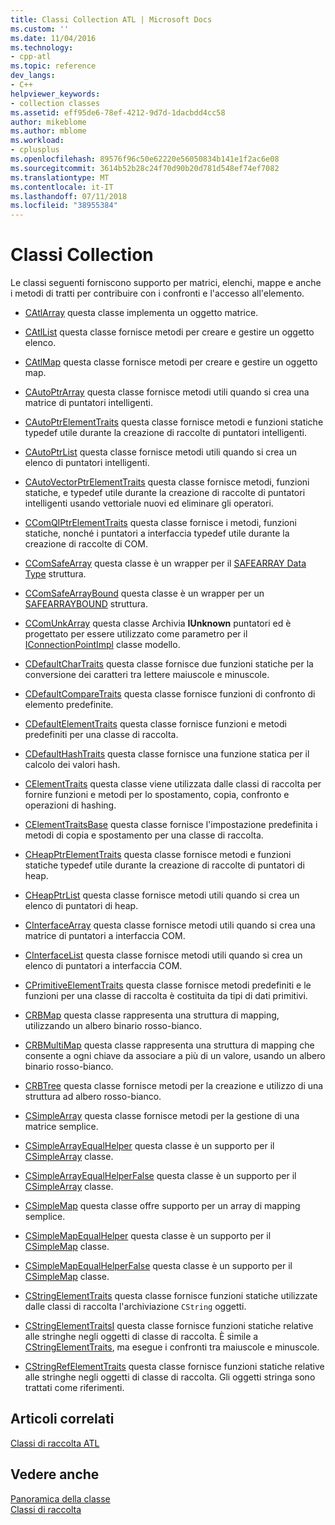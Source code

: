 ```yaml
---
title: Classi Collection ATL | Microsoft Docs
ms.custom: ''
ms.date: 11/04/2016
ms.technology:
- cpp-atl
ms.topic: reference
dev_langs:
- C++
helpviewer_keywords:
- collection classes
ms.assetid: eff95de6-78ef-4212-9d7d-1dacbdd4cc58
author: mikeblome
ms.author: mblome
ms.workload:
- cplusplus
ms.openlocfilehash: 89576f96c50e62220e56050834b141e1f2ac6e08
ms.sourcegitcommit: 3614b52b28c24f70d90b20d781d548ef74ef7082
ms.translationtype: MT
ms.contentlocale: it-IT
ms.lasthandoff: 07/11/2018
ms.locfileid: "38955384"
---
```

# <a name="collection-classes"></a>Classi Collection
Le classi seguenti forniscono supporto per matrici, elenchi, mappe e anche i metodi di tratti per contribuire con i confronti e l'accesso all'elemento.  
  
-   [CAtlArray](../atl/reference/catlarray-class.md) questa classe implementa un oggetto matrice.  
  
-   [CAtlList](../atl/reference/catllist-class.md) questa classe fornisce metodi per creare e gestire un oggetto elenco.  
  
-   [CAtlMap](../atl/reference/catlmap-class.md) questa classe fornisce metodi per creare e gestire un oggetto map.  
  
-   [CAutoPtrArray](../atl/reference/cautoptrarray-class.md) questa classe fornisce metodi utili quando si crea una matrice di puntatori intelligenti.  
  
-   [CAutoPtrElementTraits](../atl/reference/cautoptrelementtraits-class.md) questa classe fornisce metodi e funzioni statiche typedef utile durante la creazione di raccolte di puntatori intelligenti.  
  
-   [CAutoPtrList](../atl/reference/cautoptrlist-class.md) questa classe fornisce metodi utili quando si crea un elenco di puntatori intelligenti.  
  
-   [CAutoVectorPtrElementTraits](../atl/reference/cautovectorptrelementtraits-class.md) questa classe fornisce metodi, funzioni statiche, e typedef utile durante la creazione di raccolte di puntatori intelligenti usando vettoriale nuovi ed eliminare gli operatori.  
  
-   [CComQIPtrElementTraits](../atl/reference/ccomqiptrelementtraits-class.md) questa classe fornisce i metodi, funzioni statiche, nonché i puntatori a interfaccia typedef utile durante la creazione di raccolte di COM.  
  
-   [CComSafeArray](../atl/reference/ccomsafearray-class.md) questa classe è un wrapper per il [SAFEARRAY Data Type](/previous-versions/windows/desktop/api/oaidl/ns-oaidl-tagsafearray) struttura.  
  
-   [CComSafeArrayBound](../atl/reference/ccomsafearraybound-class.md) questa classe è un wrapper per un [SAFEARRAYBOUND](/previous-versions/windows/desktop/api/oaidl/ns-oaidl-tagsafearraybound) struttura.  
  
-   [CComUnkArray](../atl/reference/ccomunkarray-class.md) questa classe Archivia **IUnknown** puntatori ed è progettato per essere utilizzato come parametro per il [IConnectionPointImpl](../atl/reference/iconnectionpointimpl-class.md) classe modello.  
  
-   [CDefaultCharTraits](../atl/reference/cdefaultchartraits-class.md) questa classe fornisce due funzioni statiche per la conversione dei caratteri tra lettere maiuscole e minuscole.  
  
-   [CDefaultCompareTraits](../atl/reference/cdefaultcomparetraits-class.md) questa classe fornisce funzioni di confronto di elemento predefinite.  
  
-   [CDefaultElementTraits](../atl/reference/cdefaultelementtraits-class.md) questa classe fornisce funzioni e metodi predefiniti per una classe di raccolta.  
  
-   [CDefaultHashTraits](../atl/reference/cdefaulthashtraits-class.md) questa classe fornisce una funzione statica per il calcolo dei valori hash.  
  
-   [CElementTraits](../atl/reference/celementtraits-class.md) questa classe viene utilizzata dalle classi di raccolta per fornire funzioni e metodi per lo spostamento, copia, confronto e operazioni di hashing.  
  
-   [CElementTraitsBase](../atl/reference/celementtraitsbase-class.md) questa classe fornisce l'impostazione predefinita i metodi di copia e spostamento per una classe di raccolta.  
  
-   [CHeapPtrElementTraits](../atl/reference/cheapptrelementtraits-class.md) questa classe fornisce metodi e funzioni statiche typedef utile durante la creazione di raccolte di puntatori di heap.  
  
-   [CHeapPtrList](../atl/reference/cheapptrlist-class.md) questa classe fornisce metodi utili quando si crea un elenco di puntatori di heap.  
  
-   [CInterfaceArray](../atl/reference/cinterfacearray-class.md) questa classe fornisce metodi utili quando si crea una matrice di puntatori a interfaccia COM.  
  
-   [CInterfaceList](../atl/reference/cinterfacelist-class.md) questa classe fornisce metodi utili quando si crea un elenco di puntatori a interfaccia COM.  
  
-   [CPrimitiveElementTraits](../atl/reference/cprimitiveelementtraits-class.md) questa classe fornisce metodi predefiniti e le funzioni per una classe di raccolta è costituita da tipi di dati primitivi.  
  
-   [CRBMap](../atl/reference/crbmap-class.md) questa classe rappresenta una struttura di mapping, utilizzando un albero binario rosso-bianco.  
  
-   [CRBMultiMap](../atl/reference/crbmultimap-class.md) questa classe rappresenta una struttura di mapping che consente a ogni chiave da associare a più di un valore, usando un albero binario rosso-bianco.  
  
-   [CRBTree](../atl/reference/crbtree-class.md) questa classe fornisce metodi per la creazione e utilizzo di una struttura ad albero rosso-bianco.  
  
-   [CSimpleArray](../atl/reference/csimplearray-class.md) questa classe fornisce metodi per la gestione di una matrice semplice.  
  
-   [CSimpleArrayEqualHelper](../atl/reference/csimplearrayequalhelper-class.md) questa classe è un supporto per il [CSimpleArray](../atl/reference/csimplearray-class.md) classe.  
  
-   [CSimpleArrayEqualHelperFalse](../atl/reference/csimplearrayequalhelperfalse-class.md) questa classe è un supporto per il [CSimpleArray](../atl/reference/csimplearray-class.md) classe.  
  
-   [CSimpleMap](../atl/reference/csimplemap-class.md) questa classe offre supporto per un array di mapping semplice.  
  
-   [CSimpleMapEqualHelper](../atl/reference/csimplemapequalhelper-class.md) questa classe è un supporto per il [CSimpleMap](../atl/reference/csimplemap-class.md) classe.  
  
-   [CSimpleMapEqualHelperFalse](../atl/reference/csimplemapequalhelperfalse-class.md) questa classe è un supporto per il [CSimpleMap](../atl/reference/csimplemap-class.md) classe.  
  
-   [CStringElementTraits](../atl/reference/cstringelementtraits-class.md) questa classe fornisce funzioni statiche utilizzate dalle classi di raccolta l'archiviazione `CString` oggetti.  
  
-   [CStringElementTraitsI](../atl/reference/cstringelementtraitsi-class.md) questa classe fornisce funzioni statiche relative alle stringhe negli oggetti di classe di raccolta. È simile a [CStringElementTraits](../atl/reference/cstringelementtraits-class.md), ma esegue i confronti tra maiuscole e minuscole.  
  
-   [CStringRefElementTraits](../atl/reference/cstringrefelementtraits-class.md) questa classe fornisce funzioni statiche relative alle stringhe negli oggetti di classe di raccolta. Gli oggetti stringa sono trattati come riferimenti.  
  
## <a name="related-articles"></a>Articoli correlati  
 [Classi di raccolta ATL](../atl/atl-collection-classes.md)  
  
## <a name="see-also"></a>Vedere anche  
 [Panoramica della classe](../atl/atl-class-overview.md)   
 [Classi di raccolta](../atl/atl-collection-classes.md)

